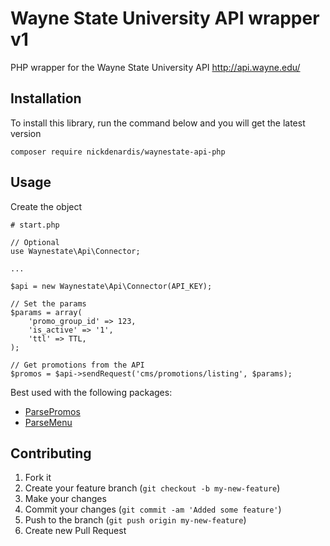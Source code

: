 Wayne State University API wrapper v1
==================

PHP wrapper for the Wayne State University API http://api.wayne.edu/

Installation
------------

To install this library, run the command below and you will get the latest version

    composer require nickdenardis/waynestate-api-php

Usage
------------

Create the object

    # start.php

    // Optional
    use Waynestate\Api\Connector;

    ...

    $api = new Waynestate\Api\Connector(API_KEY);

    // Set the params
    $params = array(
        'promo_group_id' => 123,
        'is_active' => '1',
        'ttl' => TTL,
    );

    // Get promotions from the API
    $promos = $api->sendRequest('cms/promotions/listing', $params);

 Best used with the following packages:

 * [ParsePromos](https://github.com/waynestate/parse-promos)
 * [ParseMenu](https://github.com/waynestate/parse-menu)
 
Contributing
------------

1. Fork it
2. Create your feature branch (`git checkout -b my-new-feature`)
3. Make your changes
4. Commit your changes (`git commit -am 'Added some feature'`)
5. Push to the branch (`git push origin my-new-feature`)
6. Create new Pull Request

